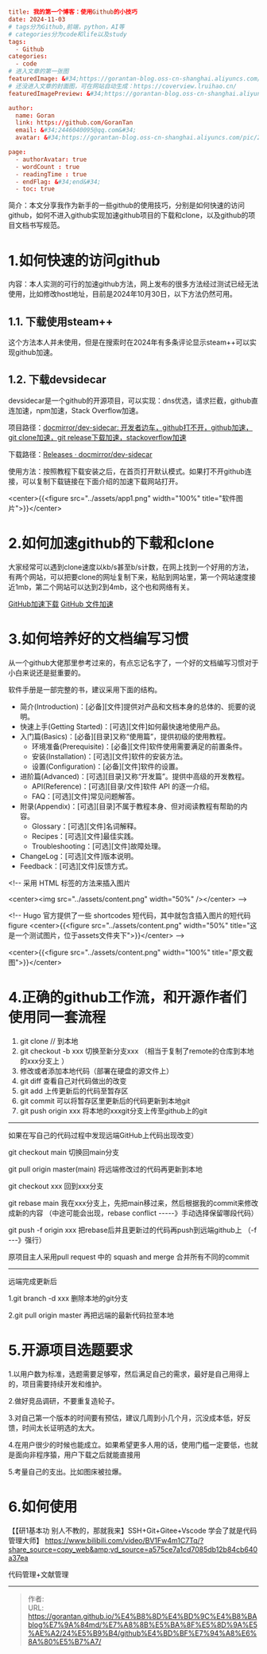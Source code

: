 # 

```toml
title: 我的第一个博客：使用Github的小技巧
date: 2024-11-03
# tags分为Github,前端，python，AI等
# categories分为code和life以及study
tags:
  - Github
categories:
  - code
# 进入文章的第一张图
featuredImage: &#34;https://gorantan-blog.oss-cn-shanghai.aliyuncs.com/pic/20241204091417901.jpg&#34;
# 还没进入文章的封面图，可在网站自动生成：https://coverview.lruihao.cn/
featuredImagePreview: &#34;https://gorantan-blog.oss-cn-shanghai.aliyuncs.com/pic/20241204093206748.png&#34;

author:
  name: Goran
  link: https://github.com/GoranTan
  email: &#34;2446040095@qq.com&#34;
  avatar: &#34;https://gorantan-blog.oss-cn-shanghai.aliyuncs.com/pic/20241203195700868.png&#34;

page:
  - authorAvatar: true
  - wordCount : true
  - readingTime : true
  - endFlag: &#34;end&#34;
  - toc: true
```

简介：本文分享我作为新手的一些github的使用技巧，分别是如何快速的访问github，如何不进入github实现加速github项目的下载和clone，以及github的项目文档书写规范。



# 1.如何快速的访问github

内容：本人实测的可行的加速github方法，网上发布的很多方法经过测试已经无法使用，比如修改host地址，目前是2024年10月30日，以下方法仍然可用。



## 1.1. 下载使用steam&#43;&#43;

这个方法本人并未使用，但是在搜索时在2024年有多条评论显示steam&#43;&#43;可以实现github加速。



## 1.2. 下载devsidecar

devsidecar是一个github的开源项目，可以实现：dns优选，请求拦截，github直连加速，npm加速，Stack Overflow加速。

项目路径：[docmirror/dev-sidecar: 开发者边车，github打不开，github加速，git clone加速，git release下载加速，stackoverflow加速](https://github.com/docmirror/dev-sidecar)

下载路径：[Releases · docmirror/dev-sidecar](https://github.com/docmirror/dev-sidecar/releases)

使用方法：按照教程下载安装之后，在首页打开默认模式。如果打不开github连接，可以复制下载链接在下面介绍的加速下载网站打开。

&lt;center&gt;{{&lt;figure src=&#34;../assets/app1.png&#34; width=&#34;100%&#34; title=&#34;软件图片&#34;&gt;}}&lt;/center&gt;



# 2.如何加速github的下载和clone

大家经常可以遇到clone速度以kb/s甚至b/s计数，在网上找到一个好用的方法，有两个网站，可以把要clone的网址复制下来，粘贴到网站里，第一个网站速度接近1mb，第二个网站可以达到2到4mb，这个也和网络有关。

[GitHub加速下载](https://github.moeyy.xyz/)
[GitHub 文件加速](https://gh.api.99988866.xyz/)



# 3.如何培养好的文档编写习惯

从一个github大佬那里参考过来的，有点忘记名字了，一个好的文档编写习惯对于小白来说还是挺重要的。

软件手册是一部完整的书，建议采用下面的结构。

- 简介(Introduction)：[必备][文件]提供对产品和文档本身的总体的、扼要的说明。
- 快速上手(Getting Started)：[可选][文件]如何最快速地使用产品。
- 入门篇(Basics)：[必备][目录]又称“使用篇”，提供初级的使用教程。
  - 环境准备(Prerequisite)：[必备][文件]软件使用需要满足的前置条件。
  - 安装(Installation)：[可选][文件]软件的安装方法。
  - 设置(Configuration)：[必备][文件]软件的设置。
- 进阶篇(Advanced)：[可选][目录]又称“开发篇”。提供中高级的开发教程。
  - API(Reference)：[可选][目录/文件]软件 API 的逐一介绍。
  - FAQ：[可选][文件]常见问题解答。
- 附录(Appendix)：[可选][目录]不属于教程本身、但对阅读教程有帮助的内容。
  - Glossary：[可选][文件]名词解释。
  - Recipes：[可选][文件]最佳实践。
  - Troubleshooting：[可选][文件]故障处理。
- ChangeLog：[可选][文件]版本说明。
- Feedback：[可选][文件]反馈方式。

&lt;!-- 采用 HTML 标签的方法来插入图片

&lt;center&gt;&lt;img src=&#34;../assets/content.png&#34; width=&#34;50%&#34; /&gt;&lt;/center&gt; --&gt;

&lt;!-- Hugo 官方提供了一些 shortcodes 短代码，其中就包含插入图片的短代码 figure
&lt;center&gt;{{&lt;figure src=&#34;../assets/content.png&#34; width=&#34;50%&#34; title=&#34;这是一个测试图片，位于assets文件夹下&#34;&gt;}}&lt;/center&gt; --&gt;

&lt;center&gt;{{&lt;figure src=&#34;../assets/content.png&#34; width=&#34;100%&#34; title=&#34;原文截图&#34;&gt;}}&lt;/center&gt;





# 4.正确的github工作流，和开源作者们使用同一套流程



1. git clone // 到本地 
2. git checkout -b xxx 切换至新分支xxx （相当于复制了remote的仓库到本地的xxx分支上 ）
3. 修改或者添加本地代码（部署在硬盘的源文件上） 
4. git diff 查看自己对代码做出的改变 
5. git add 上传更新后的代码至暂存区 
6. git commit 可以将暂存区里更新后的代码更新到本地git 
7. git push origin xxx 将本地的xxxgit分支上传至github上的git

-----------------------------------------------------------

如果在写自己的代码过程中发现远端GitHub上代码出现改变）

git checkout main 切换回main分支 

git pull origin master(main) 将远端修改过的代码再更新到本地 

git checkout xxx 回到xxx分支 

git rebase main 我在xxx分支上，先把main移过来，然后根据我的commit来修改成新的内容 （中途可能会出现，rebase conflict -----》手动选择保留哪段代码） 

git push -f origin xxx 把rebase后并且更新过的代码再push到远端github上 （-f ---》强行） 

原项目主人采用pull request 中的 squash and merge 合并所有不同的commit

----------------------------------------------------------------------------------------------

远端完成更新后 

1.git branch -d xxx 删除本地的git分支

2.git pull origin master 再把远端的最新代码拉至本地





# 5.开源项目选题要求

1.以用户数为标准，选题需要足够窄，然后满足自己的需求，最好是自己用得上的，项目需要持续开发和维护。

2.做好竞品调研，不要重复造轮子。

3.对自己第一个版本的时间要有预估，建议几周到小几个月，沉没成本低，好反馈，时间太长证明选的太大。

4.在用户很少的时候也能成立。如果希望更多人用的话，使用门槛一定要低，也就是面向非程序猿，用户下载之后就能直接用

5.考量自己的支出。比如图床被拉爆。



# 6.如何使用

【【研1基本功 别人不教的，那就我来】SSH&#43;Git&#43;Gitee&#43;Vscode 学会了就是代码管理大师】 https://www.bilibili.com/video/BV1Fw4m1C7Tq/?share_source=copy_web&amp;vd_source=a575ce7a1cd7085db12b84cb640a37ea

代码管理&#43;文献管理


---

> 作者:   
> URL: https://gorantan.github.io/%E4%B8%8D%E4%BD%9C%E4%B8%BAblog%E7%9A%84md/%E7%A8%8B%E5%BA%8F%E5%8D%9A%E5%AE%A2/24%E5%B9%B4/github%E4%BD%BF%E7%94%A8%E6%8A%80%E5%B7%A7/  

